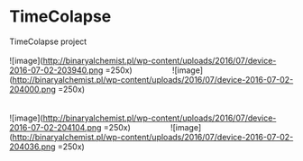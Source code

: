 # TimeColapse
TimeColapse project<br /><br />
![image](http://binaryalchemist.pl/wp-content/uploads/2016/07/device-2016-07-02-203940.png =250x) &nbsp;&nbsp;&nbsp;&nbsp;&nbsp;&nbsp;&nbsp;&nbsp;&nbsp;&nbsp;&nbsp;&nbsp;&nbsp;&nbsp;&nbsp;&nbsp;
![image](http://binaryalchemist.pl/wp-content/uploads/2016/07/device-2016-07-02-204000.png =250x) <br /><br /><br />
![image](http://binaryalchemist.pl/wp-content/uploads/2016/07/device-2016-07-02-204104.png =250x) &nbsp;&nbsp;&nbsp;&nbsp;&nbsp;&nbsp;&nbsp;&nbsp;&nbsp;&nbsp;&nbsp;&nbsp;&nbsp;&nbsp;&nbsp;&nbsp;
![image](http://binaryalchemist.pl/wp-content/uploads/2016/07/device-2016-07-02-204036.png =250x) 
